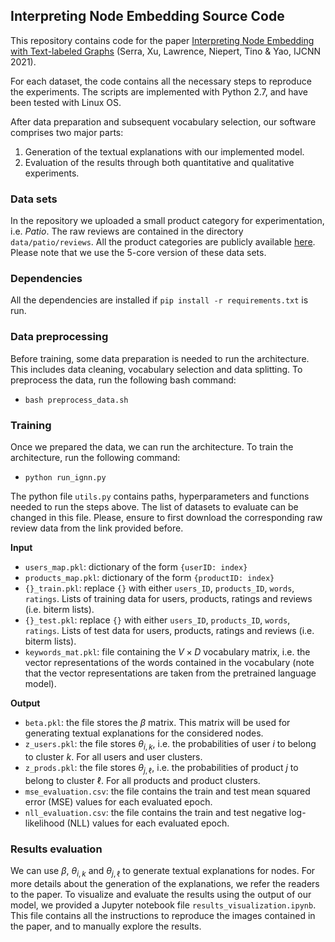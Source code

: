 ﻿## Interpreting Node Embedding Source Code

This repository contains code for the paper [Interpreting Node Embedding with Text-labeled Graphs](https://ieeexplore.ieee.org/document/9533692) (Serra, Xu, Lawrence, Niepert, Tino & Yao, IJCNN 2021).

For each dataset, the code contains all the necessary steps to reproduce the experiments. The scripts are implemented with Python 2.7, and have been tested with Linux OS.


After data preparation and subsequent vocabulary selection, our software comprises two major parts:
1. Generation of the textual explanations with our implemented model.
2. Evaluation of the results through both quantitative and qualitative experiments.


### Data sets
In the repository we uploaded a small product category for experimentation, i.e. *Patio*. The raw reviews are contained in the directory `data/patio/reviews`.
All the product categories are publicly available [here](https://jmcauley.ucsd.edu/data/amazon/). Please note that we use the 5-core version of these data sets.

### Dependencies
All the dependencies are installed if `pip install -r requirements.txt` is run. 

### Data preprocessing
Before training, some data preparation is needed to run the architecture. This includes data cleaning, vocabulary selection and data splitting. To preprocess the data, run the following bash command:
 - `bash preprocess_data.sh`

### Training
Once we prepared the data, we can run the architecture. To train the architecture, run the following command:
 - `python run_ignn.py`

The python file `utils.py` contains paths, hyperparameters and functions needed to run the steps above. The list of datasets to evaluate can be changed in this file. Please, ensure to first download the corresponding raw review data from the link provided before.

**Input**
- `users_map.pkl`: dictionary of the form `{userID: index}`
- `products_map.pkl`: dictionary of the form `{productID: index}`
- `{}_train.pkl`: replace `{}` with either `users_ID`, `products_ID`, `words`, `ratings`. Lists of training data for users, products, ratings and reviews (i.e. biterm lists).
- `{}_test.pkl`: replace `{}` with either `users_ID`, `products_ID`, `words`, `ratings`. Lists of test data for users, products, ratings and reviews (i.e. biterm lists).
- `keywords_mat.pkl`: file containing the $`V \times D`$ vocabulary matrix, i.e. the vector representations of the words contained in the vocabulary (note that the vector representations are taken from the pretrained language model).
 
**Output**
- `beta.pkl`: the file stores the $`\beta`$ matrix. This matrix will be used for generating textual explanations for the considered nodes.
- `z_users.pkl`: the file stores $`\theta_{i, k}`$, i.e. the probabilities of user $i$ to belong to cluster $k$. For all users and user clusters.
- `z_prods.pkl`: the file stores $`\theta_{j, \ell}`$, i.e. the probabilities of product $j$ to belong to cluster $\ell$. For all products and product clusters.
- `mse_evaluation.csv`: the file contains the train and test mean squared error (MSE) values for each evaluated epoch.
- `nll_evaluation.csv`: the file contains the train and test negative log-likelihood (NLL) values for each evaluated epoch.

### Results evaluation
We can use $`\beta`$, $`\theta_{i, k}`$ and $`\theta_{j, \ell}`$ to generate textual explanations for nodes. For more details about the generation of the explanations, we refer the readers to the paper. To visualize and evaluate the results using the output of our model, we provided a Jupyter notebook file `results_visualization.ipynb`. This file contains all the instructions to reproduce the images contained in the paper, and to manually explore the results.
